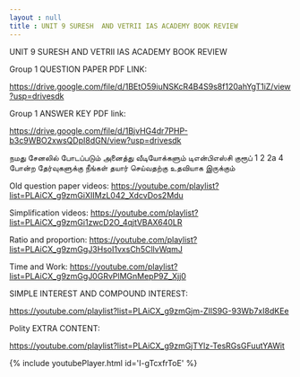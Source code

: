 ```yaml
---
layout : null
title : UNIT 9 SURESH  AND VETRII IAS ACADEMY BOOK REVIEW
---
```


UNIT 9 SURESH  AND VETRII IAS ACADEMY BOOK REVIEW

Group 1 QUESTION PAPER PDF LINK:

https://drive.google.com/file/d/1BEtO59iuNSKcR4B4S9s8f120ahYgT1iZ/view?usp=drivesdk

Group 1 ANSWER KEY PDF link:

https://drive.google.com/file/d/1BjvHG4dr7PHP-b3c9WBO2xwsQDpI8dGN/view?usp=drivesdk

நமது சேனலில் போடப்படும் அனைத்து வீடியோக்களும் டிஎன்பிஎஸ்சி குரூப் 1 2 2a 4 போன்ற தேர்வுகளுக்கு நீங்கள் தயார் செய்வதற்கு உதவியாக இருக்கும்

Old question paper videos:
https://youtube.com/playlist?list=PLAiCX_g9zmGiXIIMzL042_XdcvDos2Mdu

Simplification videos:
https://youtube.com/playlist?list=PLAiCX_g9zmGi1zwcD2O_4qjtVBAX640LR

Ratio and proportion:
https://youtube.com/playlist?list=PLAiCX_g9zmGgJ3HsoI1vxsCh5CllvWqmJ

Time and Work:
https://youtube.com/playlist?list=PLAiCX_g9zmGgJ0GRvPlMGnMepP9Z_Xjj0

SIMPLE INTEREST AND COMPOUND INTEREST:

https://youtube.com/playlist?list=PLAiCX_g9zmGjm-ZIlS9G-93Wb7xI8dKEe


Polity EXTRA CONTENT:

https://youtube.com/playlist?list=PLAiCX_g9zmGjTYlz-TesRGsGFuutYAWit



{% include youtubePlayer.html id='I-gTcxfrToE' %}
